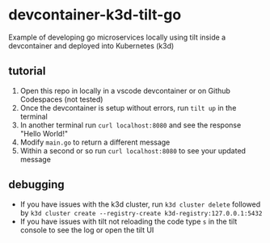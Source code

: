 # devcontainer-k3d-tilt-go
Example of developing go microservices locally using tilt inside a devcontainer and deployed into Kubernetes (k3d)

## tutorial

1. Open this repo in locally in a vscode devcontainer or on Github Codespaces (not tested)
2. Once the devcontainer is setup without errors, run `tilt up` in the terminal
3. In another terminal run `curl localhost:8080` and see the response "Hello World!"
4. Modify `main.go` to return a different message
5. Within a second or so run `curl localhost:8080` to see your updated message

## debugging

* If you have issues with the k3d cluster, run `k3d cluster delete` followed by `k3d cluster create --registry-create k3d-registry:127.0.0.1:5432`
* If you have issues with tilt not reloading the code type `s` in the tilt console to see the log or open the tilt UI

